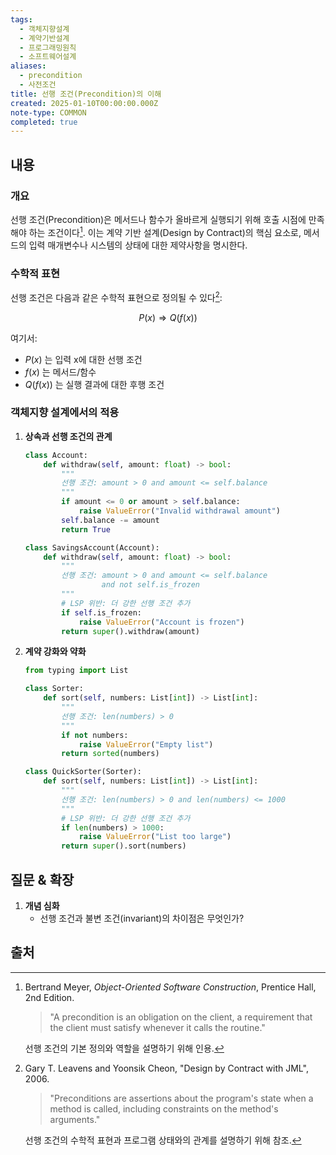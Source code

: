 ```yaml
---
tags:
  - 객체지향설계
  - 계약기반설계
  - 프로그래밍원칙
  - 소프트웨어설계
aliases:
  - precondition
  - 사전조건
title: 선행 조건(Precondition)의 이해
created: 2025-01-10T00:00:00.000Z
note-type: COMMON
completed: true
---
```


## 내용

### 개요

선행 조건(Precondition)은 메서드나 함수가 올바르게 실행되기 위해 호출 시점에 만족해야 하는 조건이다[^1]. 이는 계약 기반 설계(Design by Contract)의 핵심 요소로, 메서드의 입력 매개변수나 시스템의 상태에 대한 제약사항을 명시한다.

### 수학적 표현

선행 조건은 다음과 같은 수학적 표현으로 정의될 수 있다[^2]:

$$ P(x) \Rightarrow Q(f(x)) $$

여기서:
- $P(x)$ 는 입력 x에 대한 선행 조건
- $f(x)$ 는 메서드/함수
- $Q(f(x))$ 는 실행 결과에 대한 후행 조건

### 객체지향 설계에서의 적용

1. **상속과 선행 조건의 관계**
   ```python
   class Account:
       def withdraw(self, amount: float) -> bool:
           """
           선행 조건: amount > 0 and amount <= self.balance
           """
           if amount <= 0 or amount > self.balance:
               raise ValueError("Invalid withdrawal amount")
           self.balance -= amount
           return True

   class SavingsAccount(Account):
       def withdraw(self, amount: float) -> bool:
           """
           선행 조건: amount > 0 and amount <= self.balance
                    and not self.is_frozen
           """
           # LSP 위반: 더 강한 선행 조건 추가
           if self.is_frozen:
               raise ValueError("Account is frozen")
           return super().withdraw(amount)
   ```

2. **계약 강화와 약화**
   ```python
   from typing import List
   
   class Sorter:
       def sort(self, numbers: List[int]) -> List[int]:
           """
           선행 조건: len(numbers) > 0
           """
           if not numbers:
               raise ValueError("Empty list")
           return sorted(numbers)

   class QuickSorter(Sorter):
       def sort(self, numbers: List[int]) -> List[int]:
           """
           선행 조건: len(numbers) > 0 and len(numbers) <= 1000
           """
           # LSP 위반: 더 강한 선행 조건 추가
           if len(numbers) > 1000:
               raise ValueError("List too large")
           return super().sort(numbers)
   ```




## 질문 & 확장

1. **개념 심화**
   - 선행 조건과 불변 조건(invariant)의 차이점은 무엇인가?

## 출처

[^1]: Bertrand Meyer, *Object-Oriented Software Construction*, Prentice Hall, 2nd Edition.

    > "A precondition is an obligation on the client, a requirement that the client must satisfy whenever it calls the routine."
    
    선행 조건의 기본 정의와 역할을 설명하기 위해 인용.

[^2]: Gary T. Leavens and Yoonsik Cheon, "Design by Contract with JML", 2006.

    > "Preconditions are assertions about the program's state when a method is called, including constraints on the method's arguments."
    
    선행 조건의 수학적 표현과 프로그램 상태와의 관계를 설명하기 위해 참조.

[^3]: Robert C. Martin, *Clean Code: A Handbook of Agile Software Craftsmanship*, Prentice Hall.

    > "Preconditions should be checked first in any method. They are the guard rails that keep bad data from propagating through the system."
    
    선행 조건의 실제 구현과 중요성을 설명하기 위해 인용.

[^4]: Joshua Bloch, *Effective Java*, Addison-Wesley Professional, 3rd Edition.

    > "Use preconditions to fail fast and provide clear error messages. This helps in debugging and maintains system integrity."
    
    선행 조건 검사의 실용적 구현 방법과 이점을 설명하기 위해 참조.
